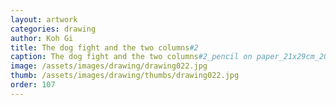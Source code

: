 ```yaml
---
layout: artwork
categories: drawing
author: Koh Gi
title: The dog fight and the two columns#2
caption: The dog fight and the two columns#2_pencil on paper_21x29cm_2015
image: /assets/images/drawing/drawing022.jpg
thumb: /assets/images/drawing/thumbs/drawing022.jpg
order: 107
---
```

